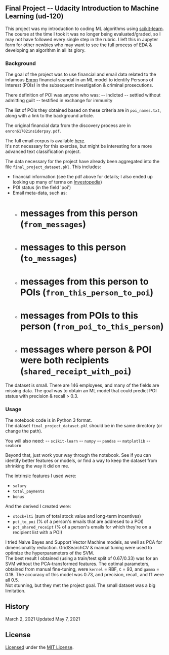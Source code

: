 ## Final Project -- Udacity Introduction to Machine Learning (ud-120)

This project was my introduction to coding ML algorithms using [scikit-learn](https://scikit-learn.org).
The course at the time I took it was no longer being evaluated/graded, so I may not have followed every single step in the rubric.
I left this in Jupyter form for other newbies who may want to see the full process of EDA & developing an algorithm in all its glory.

### Background
The goal of the project was to use financial and email data related to the infamous [Enron](https://en.wikipedia.org/wiki/Enron) financial scandal in an ML model to identify Persons of Interest (POIs) in the subsequent investigation & criminal prosecutions.

There definition of POI was anyone who was:
-- indicted
-- settled without admitting guilt
-- testified in exchange for immunity  

The list of POIs they obtained based on these criteria are in `poi_names.txt`, along with a link to the background article.

The original financial data from the discovery process are in `enron61702insiderpay.pdf`.

The full email corpus is available [here](https://www.cs.cmu.edu/~enron/).  
It's not necessary for this exercise, but might be interesting for a more advanced text classification project.

The data necessary for the project have already been aggregated into the file `final_project_dataset.pkl`.
This includes:
* financial information (see the pdf above for details; I also ended up looking up many of terms on [Investopedia](https://www.investopedia.com/financial-term-dictionary-4769738))
* POI status (in the field 'poi')
* Email meta-data, such as:
  - # messages from this person (`from_messages`)
  - # messages to this person (`to_messages`)
  - # messages from this person to POIs (`from_this_person_to_poi`)
  - # messages from POIs to this person (`from_poi_to_this_person`)
  - # messages where person & POI were both recipients (`shared_receipt_with_poi`)

The dataset is small. There are 146 employees, and many of the fields are missing data.
The goal was to obtain an ML model that could predict POI status with precision & recall > 0.3.

### Usage
The notebook code is in Python 3 format.  
The dataset `final_project_dataset.pkl` should be in the same directory (or change the path).  

You will also need:
-- `scikit-learn`
-- `numpy`
-- `pandas`
-- `matplotlib`
-- `seaborn`

Beyond that, just work your way through the notebook.
See if you can identify better features or models, or find a way to keep the dataset from shrinking the way it did on me.  

The intrinsic features I used were:
- `salary`
- `total_payments`
- `bonus`

And the derived I created were:
- `stock+lti` (sum of total stock value and long-term incentives)
- `pct_to_poi` (% of a person's emails that are addresed to a POI)
- `pct_shared_receipt` (% of a person's emails for which they're on a recipient list with a POI)

I tried Naive Bayes and Support Vector Machine models, as well as PCA for dimensionality reduction. GridSearchCV & manual tuning were used to optimize the hyperparameters of the SVM.  
The best result I obtained (using a train/test split of 0.67/0.33) was for an SVM without the PCA-transformed features.  The optimal parameters, obtained from manual fine-tuning, were `kernel` = RBF, `C` = 93, and `gamma` = 0.18. The accuracy of this model was 0.73, and precision, recall, and f1 were all 0.5.   
Not stunning, but they met the project goal. The small dataset was a big limitation.

## History
March 2, 2021
Updated May 7, 2021

## License  
[Licensed](license.md) under the [MIT License](https://spdx.org/licenses/MIT.html).
